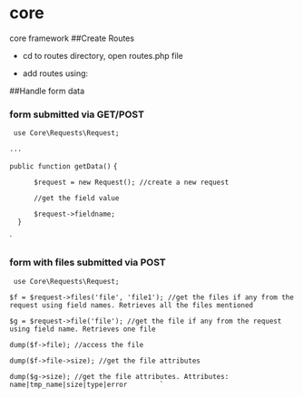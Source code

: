 # core
core framework
##Create Routes
* cd to routes directory, open routes.php file
* add routes using:
    
    
    
   
    <?php
         
         use Core\Router\Route;
         
         Route::get('', 'AboutController@hello');
         
         Route::get('hello/', 'AboutController@index');
         
         Route::get('help', 'AboutController@help');
         
         Route::post('file', 'AboutController@file');
     
    ?>
 
 ##Handle form data
 ### form submitted via GET/POST
 ` use Core\Requests\Request;`
 
 `...`
 
 `public function getData()`
      `{`
      
          $request = new Request(); //create a new request
                      
          //get the field value
          
          $request->fieldname;
      }
 `

 ### form with files submitted via POST
 
 `
    use Core\Requests\Request;`
    
    $f = $request->files('file', 'file1'); //get the files if any from the request using field names. Retrieves all the files mentioned
 
    $g = $request->file('file'); //get the file if any from the request using field name. Retrieves one file
            
    dump($f->file); //access the file
            
    dump($f->file->size); //get the file attributes
            
    dump($g->size); //get the file attributes. Attributes: name|tmp_name|size|type|error        `
 
    
    

